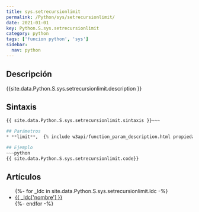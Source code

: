 ```yaml
---
title: sys.setrecursionlimit
permalink: /Python/sys/setrecursionlimit/
date: 2021-01-01
key: Python.S.sys.setrecursionlimit
category: python
tags: ['funcion python', 'sys']
sidebar: 
  nav: python
---
```


## Descripción
{{site.data.Python.S.sys.setrecursionlimit.description }}

## Sintaxis
~~~python
{{ site.data.Python.S.sys.setrecursionlimit.sintaxis }}~~~

## Parámetros
* **limit**,  {% include w3api/function_param_description.html propiedad=site.data.Python.S.sys.setrecursionlimit valor="limit" %}

## Ejemplo
~~~python
{{ site.data.Python.S.sys.setrecursionlimit.code}}
~~~

## Artículos
<ul>
{%- for _ldc in site.data.Python.S.sys.setrecursionlimit.ldc -%}
   <li>
       <a href="{{_ldc['url'] }}">{{ _ldc['nombre'] }}</a>
   </li>
{%- endfor -%}
</ul>
